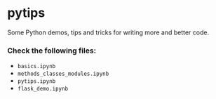 # pytips

Some Python demos, tips and tricks for writing more and better code.

### Check the following files:

- `basics.ipynb`
- `methods_classes_modules.ipynb`
- `pytips.ipynb`
- `flask_demo.ipynb`
